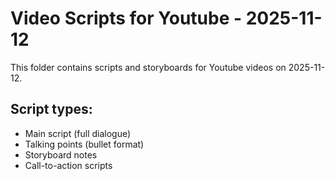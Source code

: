 # Video Scripts for Youtube - 2025-11-12

This folder contains scripts and storyboards for Youtube videos on 2025-11-12.

## Script types:
- Main script (full dialogue)
- Talking points (bullet format)
- Storyboard notes
- Call-to-action scripts

